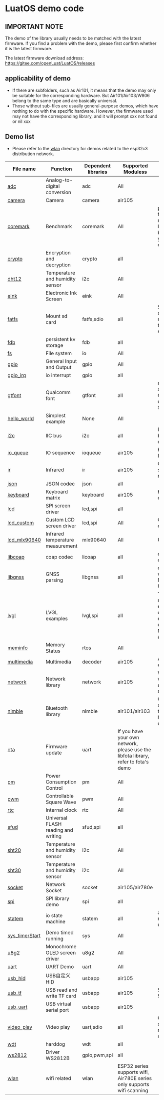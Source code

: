 # LuatOS demo code

## IMPORTANT NOTE

The demo of the library usually needs to be matched with the latest firmware. If you find a problem with the demo, please first confirm whether it is the latest firmware.

The latest firmware download address: https://gitee.com/openLuat/LuatOS/releases

## applicability of demo

* If there are subfolders, such as Air101, it means that the demo may only be suitable for the corresponding hardware. But Air101/Air103/W806 belong to the same type and are basically universal.
* Those without sub-files are usually general-purpose demos, which have nothing to do with the specific hardware. However, the firmware used may not have the corresponding library, and it will prompt xxx not found or nil xxx

## Demo list

* Please refer to the [wlan](wlan/) directory for demos related to the esp32c3 distribution network.

|File name|Function|Dependent libraries|Supported Moduless|Remarks|
|------|----|-------|-----------|----|
|[adc](https://gitee.com/openLuat/LuatOS/tree/master/demo/adc/)|Analog-to-digital conversion|adc|All||
|[camera](https://gitee.com/openLuat/LuatOS/tree/master/demo/camera/)|Camera|camera|air105||
|[coremark](https://gitee.com/openLuat/LuatOS/tree/master/demo/coremark/)|Benchmark|coremark|All |production firmware does not have this library and can be compiled by yourself or in the cloud|
|[crypto](https://gitee.com/openLuat/LuatOS/tree/master/demo/crypto/)|Encryption and decryption|crypto|all||
|[dht12](https://gitee.com/openLuat/LuatOS/tree/master/demo/dht12/)|Temperature and humidity sensor|i2c|All||
|[eink](https://gitee.com/openLuat/LuatOS/tree/master/demo/eink/)|Electronic Ink Screen|eink|All||
|[fatfs](https://gitee.com/openLuat/LuatOS/tree/master/demo/fatfs/)|Mount sd card|fatfs,sdio|all|Some Moduless support sdio mounting, and the rest support spi mounting |
|[fdb](https://gitee.com/openLuat/LuatOS/tree/master/demo/fdb/)|persistent kv storage|fdb|all||
|[fs](https://gitee.com/openLuat/LuatOS/tree/master/demo/fs/)|File system|io|All||
|[gpio](https://gitee.com/openLuat/LuatOS/tree/master/demo/gpio/)|General Input and Output|gpio|All||
|[gpio_irq](https://gitee.com/openLuat/LuatOS/tree/master/demo/gpio_irq/)|io interrupt|gpio|all||
|[gtfont](https://gitee.com/openLuat/LuatOS/tree/master/demo/gtfont/)|Qualcomm font|gtfont|all|requires additional Qualcomm font chip, plug-in in SPI|
|[hello_world](https://gitee.com/openLuat/LuatOS/tree/master/demo/hello_world/)|Simplest example|None|All||
|[i2c](https://gitee.com/openLuat/LuatOS/tree/master/demo/i2c/)|IIC bus|i2c|all|Demonstrate basic i2c operations|
|[io_queue](https://gitee.com/openLuat/LuatOS/tree/master/demo/io_queue/)|IO sequence|ioqueue|air105|High-precision IO sequence|
|[ir](https://gitee.com/openLuat/LuatOS/tree/master/demo/ir/)|Infrared|ir|air105|Currently only supports reception|
|[json](https://gitee.com/openLuat/LuatOS/tree/master/demo/json/)|JSON codec|json|all||
|[keyboard](https://gitee.com/openLuat/LuatOS/tree/master/demo/keyboard/)|Keyboard matrix|keyboard|air105|Hardware direct drive|
|[lcd](https://gitee.com/openLuat/LuatOS/tree/master/demo/lcd/)|SPI screen driver|lcd,spi|all||
|[lcd_custom](https://gitee.com/openLuat/LuatOS/tree/master/demo/lcd_custom/)|Custom LCD screen driver|lcd,spi|All|Custom LCD driver|
|[lcd_mlx90640](https://gitee.com/openLuat/LuatOS/tree/master/demo/lcd_mlx90640/)|Infrared temperature measurement|mlx90640|All|Unfinished|
|[libcoap](https://gitee.com/openLuat/LuatOS/tree/master/demo/libcoap/)|coap codec|licoap|all|only codec, not communication|
|[libgnss](https://gitee.com/openLuat/LuatOS/tree/master/demo/libgnss/)|GNSS parsing|libgnss|all|communication with GNSS Modules via UART|
|[lvgl](https://gitee.com/openLuat/LuatOS/tree/master/demo/lvgl/)|LVGL examples|lvgl,spi|all|There are a large number of LVGL examples in this directory, and examples of different Moduless are also Can refer to |
|[meminfo](https://gitee.com/openLuat/LuatOS/tree/master/demo/meminfo/)|Memory Status|rtos|All||
|[multimedia](https://gitee.com/openLuat/LuatOS/tree/master/demo/multimedia/)|Multimedia|decoder|air105|Audio decoding example|
|[network](https://gitee.com/openLuat/LuatOS/tree/master/demo/network/)|Network library|network|air105|Works with w5500 to achieve Ethernet access|
|[nimble](https://gitee.com/openLuat/LuatOS/tree/master/demo/nimble/)|Bluetooth library|nimble|air101/air103|Only supports simple transceiver and high power consumption|
|[ota](https://gitee.com/openLuat/LuatOS/tree/master/demo/ota/)|Firmware update|uart|If you have your own network, please use the libfota library, refer to fota's demo||
|[pm](https://gitee.com/openLuat/LuatOS/tree/master/demo/pm/)|Power Consumption Control|pm|All||
|[pwm](https://gitee.com/openLuat/LuatOS/tree/master/demo/pwm/)|Controllable Square Wave|pwm|All||
|[rtc](https://gitee.com/openLuat/LuatOS/tree/master/demo/rtc/)|Internal clock|rtc|All||
|[sfud](https://gitee.com/openLuat/LuatOS/tree/master/demo/sfud/)|Universal FLASH reading and writing|sfud,spi|all||
|[sht20](https://gitee.com/openLuat/LuatOS/tree/master/demo/sht20/)|Temperature and humidity sensor|i2c|All||
|[sht30](https://gitee.com/openLuat/LuatOS/tree/master/demo/sht30/)|Temperature and humidity sensor|i2c|All||
|[socket](https://gitee.com/openLuat/LuatOS/tree/master/demo/socket/)|Network Socket|socket|air105/air780e||
|[spi](https://gitee.com/openLuat/LuatOS/tree/master/demo/spi/)|SPI library demo|spi|all||
|[statem](https://gitee.com/openLuat/LuatOS/tree/master/demo/statem/)|io state machine|statem|all|air105 recommends using ioqueue|
|[sys_timerStart](https://gitee.com/openLuat/LuatOS/tree/master/demo/sys_timerStart/)|Demo timed running|sys|All||
|[u8g2](https://gitee.com/openLuat/LuatOS/tree/master/demo/u8g2/)|Monochrome OLED screen driver|u8g2|All||
|[uart](https://gitee.com/openLuat/LuatOS/tree/master/demo/uart/)|UART Demo|uart|All||
|[usb_hid](https://gitee.com/openLuat/LuatOS/tree/master/demo/usb_hid/)|USB自定义HID|usbapp|air105||
|[usb_tf](https://gitee.com/openLuat/LuatOS/tree/master/demo/usb_tf/)|USB read and write TF card|usbapp|air105|Speed   500~700kbyte/s|
|[usb_uart](https://gitee.com/openLuat/LuatOS/tree/master/demo/usb_uart/)|USB virtual serial port|usbapp|air105||
|[video_play](https://gitee.com/openLuat/LuatOS/tree/master/demo/video_play/)|Video play|uart,sdio|all|Currently only supports naked rgb565ble video stream|
|[wdt](https://gitee.com/openLuat/LuatOS/tree/master/demo/wdt/)|harddog|wdt|all||
|[ws2812](https://gitee.com/openLuat/LuatOS/tree/master/demo/ws2812/)|Driver WS2812B|gpio,pwm,spi|all||
|[wlan](https://gitee.com/openLuat/LuatOS/tree/master/demo/wlan/)|wifi related|wlan|ESP32 series supports wifi, Air780E series only supports wifi scanning||

